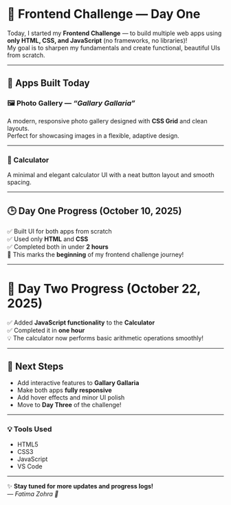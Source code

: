 # 🧠 Frontend Challenge — Day One  

Today, I started my **Frontend Challenge** — to build multiple web apps using **only HTML, CSS, and JavaScript** (no frameworks, no libraries)!  
My goal is to sharpen my fundamentals and create functional, beautiful UIs from scratch.  

---

## 🚀 Apps Built Today  

### 🖼️ Photo Gallery — *“Gallary Gallaria”*  
A modern, responsive photo gallery designed with **CSS Grid** and clean layouts.  
Perfect for showcasing images in a flexible, adaptive design.  

---

### 🧮 Calculator  
A minimal and elegant calculator UI with a neat button layout and smooth spacing.  

---

## 🕒 Day One Progress (October 10, 2025)  

✅ Built UI for both apps from scratch  
✅ Used only **HTML** and **CSS**  
✅ Completed both in under **2 hours**  
🏁 This marks the **beginning** of my frontend challenge journey!  

---

# 🧠 Day Two Progress (October 22, 2025)  

✅ Added **JavaScript functionality** to the **Calculator**  
✅ Completed it in **one hour**  
💡 The calculator now performs basic arithmetic operations smoothly!  

---

## 📅 Next Steps  

- Add interactive features to **Gallary Gallaria**  
- Make both apps **fully responsive**  
- Add hover effects and minor UI polish  
- Move to **Day Three** of the challenge!  

---

### 💡 Tools Used  

- HTML5  
- CSS3  
- JavaScript  
- VS Code  

---

✨ **Stay tuned for more updates and progress logs!**  
*— Fatima Zohra 🧩*  
